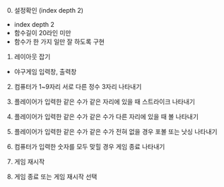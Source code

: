 
0. 설정확인 (index depth 2)
  - index depth 2
  - 함수길이 20라인 미만
  - 함수가 한 가지 일만 잘 하도록 구현

1. 레이아웃 잡기
  - 야구게임 입력창, 출력창

2. 컴퓨터가 1~9자리 서로 다른 정수 3자리 나타내기

3. 플레이어가 입력한 같은 수가 같은 자리에 있을 때 스트라이크 나타내기

4. 플레이어가 입력한 같은 수가 같은 수가 다른 자리에 있을 때 볼 나타내기

5. 플레이어가 입력한 같은 수가 같은 수가 전혀 없을 경우 포볼 또는 낫싱 나타내기

6. 컴퓨터가 입력한 숫자를 모두 맞힐 경우 게임 종료 나타내기

7. 게임 재시작 

8. 게임 종료 또는 게임 재시작 선택

